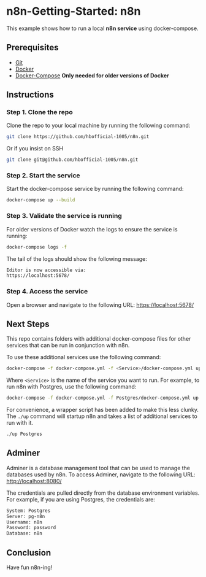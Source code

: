 # n8n-Getting-Started: n8n
This example shows how to run a local **n8n service** using docker-compose.

## Prerequisites

  - [Git](https://github.com/)
  - [Docker](https://docs.docker.com/engine/install/)
  - [Docker-Compose](https://docs.docker.com/compose/install/) **Only needed for older versions of Docker**

## Instructions
### Step 1. Clone the repo
Clone the repo to your local machine by running the following command:

```sh
git clone https://github.com/hbofficial-1005/n8n.git
```

Or if you insist on SSH

```bash
git clone git@github.com/hbofficial-1005/n8n.git
```

### Step 2. Start the service
Start the docker-compose service by running the following command:

```bash
docker-compose up --build
```

### Step 3. Validate the service is running
For older versions of Docker watch the logs to ensure the service is running:

```bash
docker-compose logs -f
```

The tail of the logs should show the following message:

```bash
Editor is now accessible via:
https://localhost:5678/
```

### Step 4. Access the service
Open a browser and navigate to the following URL: [https://localhost:5678/](https://localhost:5678/)

## Next Steps
This repo contains folders with additional docker-compose files for other services that can be run in conjunction with n8n.

To use these additional services use the following command:
```bash
docker-compose -f docker-compose.yml -f <Service>/docker-compose.yml up
```

Where `<Service>` is the name of the service you want to run. For example, to run n8n with Postgres, use the following command:

```bash
docker-compose -f docker-compose.yml -f Postgres/docker-compose.yml up
```

For convenience, a wrapper script has been added to make this less clunky. The `./up` command will startup n8n and takes a list of additional services to run with it.

```bash
./up Postgres
```

## Adminer
Adminer is a database management tool that can be used to manage the databases used by n8n. To access Adminer, navigate to the following URL: [http://localhost:8080/](http://localhost:8080/)

The credentials are pulled directly from the database environment variables. 
For example, if you are using Postgres, the credentials are:

```bash
System: Postgres
Server: pg-n8n
Username: n8n
Password: password
Database: n8n
```

## Conclusion
Have fun n8n-ing!
